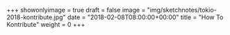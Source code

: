 +++
showonlyimage = true
draft = false
image = "img/sketchnotes/tokio-2018-kontribute.jpg"
date = "2018-02-08T08:00:00+00:00"
title = "How To Kontribute"
weight = 0
+++

